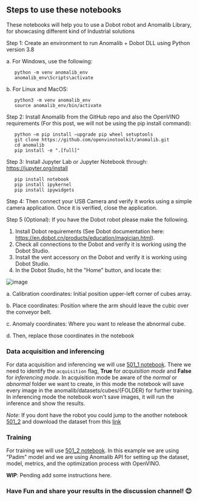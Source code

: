 ## Steps to use these notebooks

These notebooks will help you to use a Dobot robot and Anomalib Library, for showcasing different kind of Industrial solutions

Step 1: Create an environment to run Anomalib + Dobot DLL using Python version 3.8

a. For Windows, use the following:

       python -m venv anomalib_env
       anomalib_env\Scripts\activate

b. For Linux and MacOS:

       python3 -m venv anomalib_env
       source anomalib_env/bin/activate

Step 2: Install Anomalib from the GitHub repo and also the OpenVINO requirements (For this post, we will not be using the pip install command):

       python –m pip install –upgrade pip wheel setuptools
       git clone https://github.com/openvinotoolkit/anomalib.git
       cd anomalib
       pip install -e ".[full]"

Step 3: Install Jupyter Lab or Jupyter Notebook through: https://jupyter.org/install

       pip install notebook
       pip install ipykernel
       pip install ipywidgets

Step 4: Then connect your USB Camera and verify it works using a simple camera application. Once it is verified, close the application.

Step 5 (Optional): If you have the Dobot robot please make the following.

1. Install Dobot requirements (See Dobot documentation here: https://en.dobot.cn/products/education/magician.html).
2. Check all connections to the Dobot and verify it is working using the Dobot Studio.
3. Install the vent accessory on the Dobot and verify it is working using Dobot Studio.
4. In the Dobot Studio, hit the "Home" button, and locate the:

![image](https://user-images.githubusercontent.com/10940214/219142393-c589f275-e01a-44bb-b499-65ebeb83a3dd.png)

a. Calibration coordinates: Initial position upper-left corner of cubes array.

b. Place coordinates: Position where the arm should leave the cubic over the conveyor belt.

c. Anomaly coordinates: Where you want to release the abnormal cube.

d. Then, replace those coordinates in the notebook

### Data acquisition and inferencing

For data acquisition and inferencing we will use [501_1 notebook](https://github.com/openvinotoolkit/anomalib/blob/feature/notebooks/usecases/dobot/notebooks/500_use_cases/dobot/501_1_Dataset%20creation%20and%20Inference%20with%20a%20robotic%20arm.ipynb). There we need to identify the `acquisition` flag, **True** for _acquisition mode_ and **False** for _inferencing mode_. In acquisition mode be aware of the _normal_ or _abnormal_ folder we want to create, in this mode the notebook will save every image in the anomalib/datasets/cubes/{FOLDER} for further training. In inferencing mode the notebook won't save images, it will run the inference and show the results.

_Note_: If you dont have the robot you could jump to the another notebook [501_2](https://github.com/openvinotoolkit/anomalib/blob/feature/notebooks/usecases/dobot/notebooks/500_use_cases/dobot/501_2_Training%20a%20model%20with%20cubes%20from%20a%20robotic%20arm.ipynb) and download the dataset from this [link](https://github.com/openvinotoolkit/anomalib/releases/tag/dobot)

### Training

For training we will use [501_2 notebook](https://github.com/openvinotoolkit/anomalib/blob/feature/notebooks/usecases/dobot/notebooks/500_use_cases/dobot/501_2_Training%20a%20model%20with%20cubes%20from%20a%20robotic%20arm.ipynb). In this example we are using "Padim" model and we are using Anomalib API for setting up the dataset, model, metrics, and the optimization process with OpenVINO.

**WIP**: Pending add some instructions here.

### Have Fun and share your results in the discussion channel! 😊
